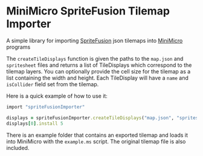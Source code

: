 # MiniMicro SpriteFusion Tilemap Importer
A simple library for importing [SpriteFusion](https://www.spritefusion.com/) json tilemaps into [MiniMicro](https://miniscript.org/MiniMicro/) programs

The `createTileDisplays` function is given the paths to the `map.json` and `spritesheet` files and returns a list of TileDisplays which correspond to the tilemap layers. You can optionally provide the cell size for the tilemap as a list containing the width and height.
Each TileDisplay will have a `name` and `isCollider` field set from the tilemap.

Here is a quick example of how to use it:
```ruby
import "spriteFusionImporter"

displays = spriteFusionImporter.createTileDisplays("map.json", "spritesheet.png", [16, 16])
displays[0].install 5
```

There is an example folder that contains an exported tilemap and loads it into MiniMicro with the `example.ms` script. The original tilemap file is also included.